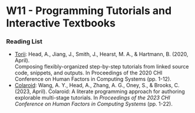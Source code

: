 # W11 - Programming Tutorials and Interactive Textbooks

### Reading List

* [Torii](https://dl.acm.org/doi/10.1145/3313831.3376798): Head, A., Jiang, J., Smith, J., Hearst, M. A., & Hartmann, B. (2020, April).\
  Composing flexibly-organized step-by-step tutorials from linked source code, snippets, and outputs. In Proceedings of the 2020 CHI Conference on Human Factors in Computing Systems (pp. 1-12).
* [Colaroid](https://dl.acm.org/doi/10.1145/3544548.3581525): Wang, A. Y., Head, A., Zhang, A. G., Oney, S., & Brooks, C. (2023, April). Colaroid: A literate programming approach for authoring explorable multi-stage tutorials. In _Proceedings of the 2023 CHI Conference on Human Factors in Computing Systems_ (pp. 1-22).
